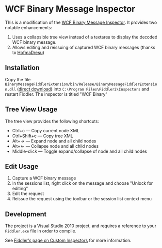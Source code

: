 WCF Binary Message Inspector
============================

This is a modification of the [WCF Binary Message Inspector](http://archive.msdn.microsoft.com/wcfbinaryinspector). It provides two notable enhancements:

1. Uses a collapsible tree view instead of a textarea to display the decoded WCF binary message.
2. Allows editing and reissuing of captured WCF binary messages (thanks to [HofmaDresu](https://github.com/HofmaDresu))

Installation
------------

Copy the file `BinaryMessageFiddlerExtension/bin/Release/BinaryMessageFiddlerExtension.dll` 
([direct download](https://github.com/waf/WCF-Binary-Message-Inspector/raw/master/BinaryMessageFiddlerExtension/bin/Release/BinaryMessageFiddlerExtension.dll)) 
into `C:\Program Files\Fiddler2\Inspectors` and restart Fiddler. The inspector is titled "WCF Binary"

Tree View Usage
---------------

The tree view provides the following shortcuts:

* Ctrl+c — Copy current node XML
* Ctrl+Shift+c — Copy tree XML
* Alt+→ — Expand node and all child nodes
* Alt+← — Collapse node and all child nodes
* Middle-click — Toggle expand/collapse of node and all child nodes

Edit Usage
----------

1. Capture a WCF binary message
2. In the sessions list, right click on the message and choose "Unlock for editing"
3. Edit the request 
4. Reissue the request using the toolbar or the session list context menu

Development
-----------

The project is a Visual Studio 2010 project, and requires a reference to your `Fiddler.exe` file in order to compile.

See [Fiddler's page on Custom Inspectors](http://www.fiddler2.com/Fiddler/dev/Inspectors.asp) for more information.
